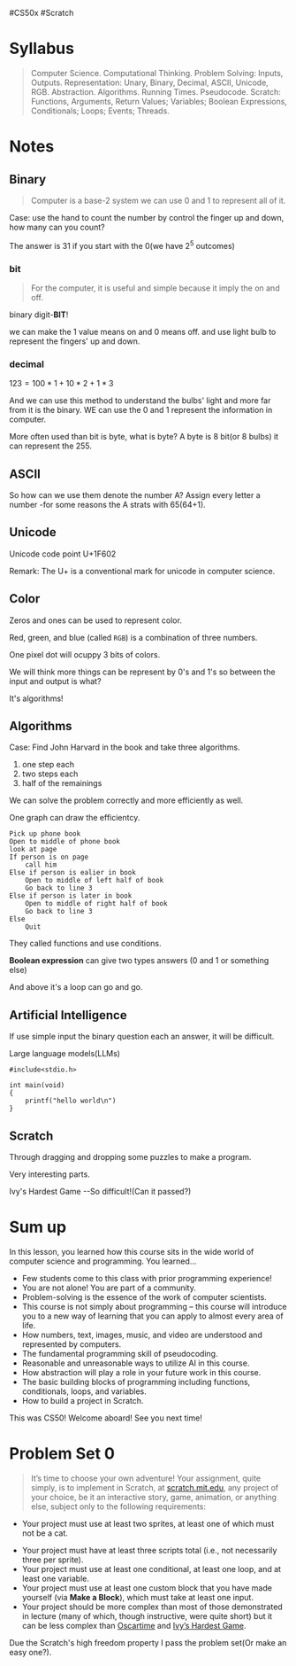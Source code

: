 #CS50x #Scratch
# Syllabus

>Computer Science. Computational Thinking. Problem Solving: Inputs, Outputs. Representation: Unary, Binary, Decimal, ASCII, Unicode, RGB. Abstraction. Algorithms. Running Times. Pseudocode. Scratch: Functions, Arguments, Return Values; Variables; Boolean Expressions, Conditionals; Loops; Events; Threads.


# Notes

## Binary


>Computer is a base-2 system we can use 0 and 1 to represent all of it.


Case: use the hand to count the number by control the finger up and down, how many can you count?

The answer is 31 if you start with the 0(we have $2^{5}$ outcomes)


### bit

>For the computer, it is useful and simple because it imply the on and off.

binary digit-**BIT**!

we can make the 1 value means on and 0 means off. and use light bulb to represent the fingers' up and down.

### decimal

$123=100*1+10*2+1*3$

And we can use this method to understand the bulbs' light and more far from it is the binary. WE can use the 0 and 1 represent the information in computer.

More often used than bit is byte, what is byte?
A byte is 8 bit(or 8 bulbs) it can represent the 255.


## ASCII


So how can we use them denote the number A?
Assign every letter a number -for some reasons the A strats with 65(64+1).


## Unicode

Unicode code point U+1F602 

Remark:
The U+ is a conventional mark for unicode in computer science. 


## Color

Zeros and ones can be used to represent color.

Red, green, and blue (called `RGB`) is a combination of three numbers.

One  pixel dot will ocuppy 3 bits of colors.

We will think more things can be represent by 0's and 1's so between the input and output is what?

It's algorithms!

## Algorithms

Case: Find John Harvard in the book and take three algorithms.

1. one step each 
2. two steps each
3. half of the remainings 

We can solve the problem correctly and more efficiently as well.

One graph can draw the efficientcy.


```
Pick up phone book
Open to middle of phone book
look at page 
If person is on page
	call him
Else if person is ealier in book
	Open to middle of left half of book
	Go back to line 3
Else if person is later in book
	Open to middle of right half of book
	Go back to line 3
Else
	Quit 
```

They called functions and use conditions.

**Boolean expression** can give two types answers (0 and 1 or something else)

And above it's a loop can go and go.

## Artificial Intelligence

If use simple input the binary question each an answer, it will be difficult.

Large language models(LLMs)


```
#include<stdio.h>

int main(void)
{
	printf("hello world\n")
}
```


## Scratch

Through dragging and dropping some puzzles to make a program.

Very interesting parts.

Ivy's Hardest Game --So difficult!(Can it passed?)


# Sum up

In this lesson, you learned how this course sits in the wide world of computer science and programming. You learned…

- Few students come to this class with prior programming experience!
- You are not alone! You are part of a community.
- Problem-solving is the essence of the work of computer scientists.
- This course is not simply about programming – this course will introduce you to a new way of learning that you can apply to almost every area of life.
- How numbers, text, images, music, and video are understood and represented by computers.
- The fundamental programming skill of pseudocoding.
- Reasonable and unreasonable ways to utilize AI in this course.
- How abstraction will play a role in your future work in this course.
- The basic building blocks of programming including functions, conditionals, loops, and variables.
- How to build a project in Scratch.

This was CS50! Welcome aboard! See you next time!


# Problem Set 0

>It’s time to choose your own adventure! Your assignment, quite simply, is to implement in Scratch, at [scratch.mit.edu](https://scratch.mit.edu/), any project of your choice, be it an interactive story, game, animation, or anything else, subject only to the following requirements:

+ Your project must use at least two sprites, at least one of which must not be a cat.
- Your project must have at least three scripts total (i.e., not necessarily three per sprite).
- Your project must use at least one conditional, at least one loop, and at least one variable.
- Your project must use at least one custom block that you have made yourself (via **Make a Block**), which must take at least one input.
- Your project should be more complex than most of those demonstrated in lecture (many of which, though instructive, were quite short) but it can be less complex than [Oscartime](https://scratch.mit.edu/projects/277537196) and [Ivy’s Hardest Game](https://scratch.mit.edu/projects/326129433).

Due the Scratch's high freedom property I pass the problem set(Or make an easy one?). 



